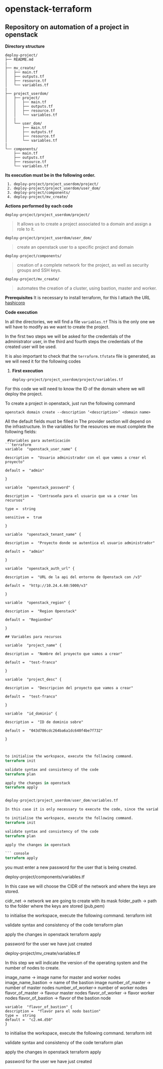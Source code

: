 # openstack-terraform
## Repository on automation of a project in openstack

**Directory structure**
```
deploy-project/
├── README.md
|
├── mv_create/
│   ├── main.tf
│   ├── outputs.tf
│   ├── resource.tf
│   └── variables.tf
|
├── project_userdom/
│   ├── project/
│   │   ├── main.tf
│   │   ├── outputs.tf
│   │   ├── resource.tf
│   │   └── variables.tf
│   |
│   └── user_dom/
│       ├── main.tf
│       ├── outputs.tf
│       ├── resource.tf
│       └── variables.tf
|
└── components/
    ├── main.tf
    ├── outputs.tf
    ├── resource.tf
    └── variables.tf
```
 
**Its execution must be in the following order.**


     1. deploy-project/project_userdom/project/
     2. deploy-project/project_userdom/user_dom/
     3. deploy-project/components/
     4. deploy-project/mv_create/

 

**Actions performed by each code**

    deploy-project/project_userdom/project/

> It allows us to create a project associated to a domain and assign a
> role to it.

    deploy-project/project_userdom/user_dom/

>create an openstack user to a specific project and domain

    deploy-project/components/

>creation of a complete network for the project, as well as security groups and SSH keys.

    deploy-project/mv_create/

>automates the creation of a cluster, using bastion, master and worker.


**Prerequisites**
It is necessary to install terraform, for this I attach the URL [hashicorp](https://developer.hashicorp.com/terraform/tutorials/aws-get-started/install-cli)


**Code execution**


In all the directories, we will find a file `variables.tf`
This is the only one we will have to modify as we want to create the project.

In the first two steps we will be asked for the credentials of the administrator user, in the third and fourth steps the credentials of the created user will be used.

It is also important to check that the `terraform.tfstate` file is generated, as we will need it for the following codes

 1. **First execution**

	`deploy-project/project_userdom/project/variables.tf`

For this code we will need to know the ID of the domain where we will deploy the project.

To create a project in openstack, just run the following command

    openstack domain create --description ‘<description>’ <domain name>

All the default fields must be filled in
The provider section will depend on the infrastructure.
In the variables for the resources we must complete the following fields:

     #Variables para autenticación
    ```terraform
    variable  "openstack_user_name" {
    
    description =  "Usuario administrador con el que vamos a crear el proyecto"
    
    default =  "admin"
    
    }
    
    variable  "openstack_password" {
    
    description =  "Contraseña para el usuario que va a crear los recursos"
    
    type =  string
    
    sensitive =  true
    
    }
    
    variable  "openstack_tenant_name" {
    
    description =  "Proyecto donde se autentica el usuario administrador"
    
    default =  "admin"
    
    }
    
    variable  "openstack_auth_url" {
    
    description =  "URL de la api del entorno de Openstack con /v3"
    
    default =  "http://10.24.4.60:5000/v3"
    
    }
    
    variable  "openstack_region" {
    
    description =  "Region Openstack"
    
    default =  "RegionOne"
    
    }
    
    ## Variables para recursos
    
    variable  "project_name" {
    
    description =  "Nombre del proyecto que vamos a crear"
    
    default =  "test-franco"
    
    }
    
    variable  "project_desc" {
    
    description =  "Descripcion del proyecto que vamos a crear"
    
    default =  "test-franco"
    
    }
    
    variable  "id_dominio" {
    
    description =  "ID de dominio sobre"
    
    default =  "043d786cdc264ba6a1dc640f4be7f732"
    
    }
```terraform


to initialise the workspace, execute the following command.
terraform init

validate syntax and consistency of the code
terraform plan

apply the changes in openstack
terraform apply


deploy-project/project_userdom/user_dom/variables.tf

In this case it is only necessary to execute the code, since the variables are already filled in with the terraform.tfstate file, this also applies to the remaining directories.

to initialise the workspace, execute the following command.
terraform init

validate syntax and consistency of the code
terraform plan

apply the changes in openstack

``` console
terraform apply
```


you must enter a new password for the user that is being created.


deploy-project/components/variables.tf

In this case we will choose the CIDR of the network and where the keys are stored.

cidr_net -> network we are going to create with its mask
folder_path -> path to the folder where the keys are stored (pub,pem)

to initialise the workspace, execute the following command.
terraform init

validate syntax and consistency of the code
terraform plan

apply the changes in openstack
terraform apply

password for the user we have just created


deploy-project/mv_create/variables.tf

In this step we will indicate the version of the operating system and the number of nodes to create.

image_name -> image name for master and worker nodes 
image_name_bastion -> name of the bastion image
number_of_master -> number of master nodes
number_of_worker-> number of worker nodes
flavor_of_master -> flavour master nodes 
flavor_of_worker -> flavor worker nodes 
flavor_of_bastion -> flavor of the bastion node
```
variable  "flavor_of_bastion" {
description =  "flavor para el nodo bastion"
type =  string
default =  "c2.m4.d50"
}
```

to initialise the workspace, execute the following command.
terraform init

validate syntax and consistency of the code
terraform plan

apply the changes in openstack
terraform apply

password for the user we have just created

















